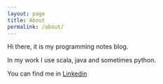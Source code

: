 ```yaml
---
layout: page
title: About
permalink: /about/
---
```


Hi there, it is my programming notes blog.

In my work I use scala, java and sometimes python.

You can find me in [Linkedin](https://www.linkedin.com/in/anton-feoktistov-45887718/)
